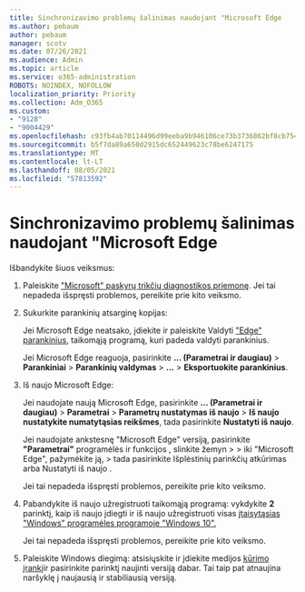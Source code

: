 ```yaml
---
title: Sinchronizavimo problemų šalinimas naudojant "Microsoft Edge
ms.author: pebaum
author: pebaum
manager: scotv
ms.date: 07/26/2021
ms.audience: Admin
ms.topic: article
ms.service: o365-administration
ROBOTS: NOINDEX, NOFOLLOW
localization_priority: Priority
ms.collection: Adm_O365
ms.custom:
- "9128"
- "9004429"
ms.openlocfilehash: c93fb4ab70114496d99eeba9b946106ce73b3736862bf8cb754f91b787a7f5ea
ms.sourcegitcommit: b5f7da89a650d2915dc652449623c78be6247175
ms.translationtype: MT
ms.contentlocale: lt-LT
ms.lasthandoff: 08/05/2021
ms.locfileid: "57813592"
---
```

# <a name="troubleshoot-problems-with-sync-in-microsoft-edge"></a>Sinchronizavimo problemų šalinimas naudojant "Microsoft Edge

Išbandykite šiuos veiksmus:

1. Paleiskite ["Microsoft" paskyrų trikčių diagnostikos priemonę](https://go.microsoft.com/fwlink/?linkid=2155661). Jei tai nepadeda išspręsti problemos, pereikite prie kito veiksmo.

1. Sukurkite parankinių atsarginę kopijas:

    Jei Microsoft Edge neatsako, įdiekite ir paleiskite Valdyti ["Edge" parankinius](https://go.microsoft.com/fwlink/?linkid=2155764), taikomąją programą, kuri padeda valdyti parankinius.

    Jei Microsoft Edge reaguoja, pasirinkite **... (Parametrai ir daugiau)**  >  **Parankiniai**  >  **Parankinių valdymas**  >  **...** >  **Eksportuokite parankinius**.

1. Iš naujo Microsoft Edge:

    Jei naudojate naują Microsoft Edge, pasirinkite **... (Parametrai ir daugiau)**  >  **Parametrai**  >  **Parametrų nustatymas iš naujo**  >  **Iš naujo nustatykite numatytąsias reikšmes**, tada pasirinkite **Nustatyti iš naujo**.

    Jei naudojate ankstesnę "Microsoft Edge" versiją, pasirinkite **"Parametrai"** programėlės ir funkcijos , slinkite žemyn  >    >  iki "Microsoft Edge", pažymėkite ją,  >   tada pasirinkite Išplėstinių parinkčių atkūrimas arba Nustatyti iš naujo .

    Jei tai nepadeda išspręsti problemos, pereikite prie kito veiksmo.

1. Pabandykite iš naujo užregistruoti taikomąją programą: vykdykite **2** parinktį, kaip iš naujo įdiegti ir iš naujo užregistruoti visas [įtaisytąsias "Windows" programėles programoje "Windows 10".](https://go.microsoft.com/fwlink/?linkid=2146509)

    Jei tai nepadeda išspręsti problemos, pereikite prie kito veiksmo.

1. Paleiskite Windows diegimą: atsisiųskite ir įdiekite medijos [kūrimo įrankį](https://go.microsoft.com/fwlink/?linkid=2146242)ir pasirinkite parinktį naujinti versiją dabar. Tai taip pat atnaujina naršyklę į naujausią ir stabiliausią versiją.
